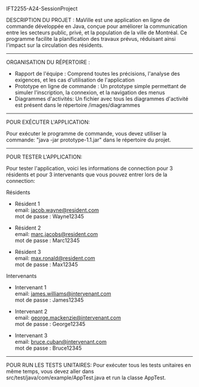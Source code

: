 IFT2255-A24-SessionProject

DESCRIPTION DU PROJET :
MaVille est une application en ligne de commande développée en Java, conçue pour améliorer la communication entre les secteurs public, privé, et la population de la ville de Montréal. Ce programme facilite la planification des travaux prévus, réduisant ainsi l'impact sur la circulation des résidents.

--------------------------------------------

ORGANISATION DU RÉPERTOIRE :
- Rapport de l'équipe : Comprend toutes les précisions, l'analyse des exigences, et les cas d'utilisation de l'application
- Prototype en ligne de commande : Un prototype simple permettant de simuler l'inscription, la connexion, et la navigation des menus
- Diagrammes d'activités: Un fichier avec tous les diagrammes d'activité est présent dans le répertoire /images/diagrammes

--------------------------------------------

POUR EXÉCUTER L'APPLICATION:

Pour exécuter le programme de commande, vous devez utiliser la commande: "java -jar prototype-1.1.jar" 
dans le répertoire du projet.

--------------------------------------------

POUR TESTER L'APPLICATION:

Pour tester l'application, voici les informations de connection
pour 3 résidents et pour 3 intervenants que vous pouvez entrer lors de la connection:
 
Résidents  

- Résident 1  
email: jacob.wayne@resident.com  
mot de passe : Wayne12345  


- Résident 2  
email: marc.jacobs@resident.com  
mot de passe : Marc12345  


- Résident 3  
email: max.ronald@resident.com  
mot de passe : Max12345

Intervenants  

- Intervenant 1  
email: james.williams@intervenant.com  
mot de passe : James12345  


- Intervenant 2  
email: george.mackenzie@intervenant.com  
mot de passe : George12345  


- Intervenant 3  
email: bruce.cuban@intervenant.com  
mot de passe : Bruce12345

--------------------------------------------

POUR RUN LES TESTS UNITAIRES:
Pour exécuter tous les tests unitaires en même temps, vous devez aller dans src/test/java/com/example/AppTest.java 
et run la classe AppTest.
